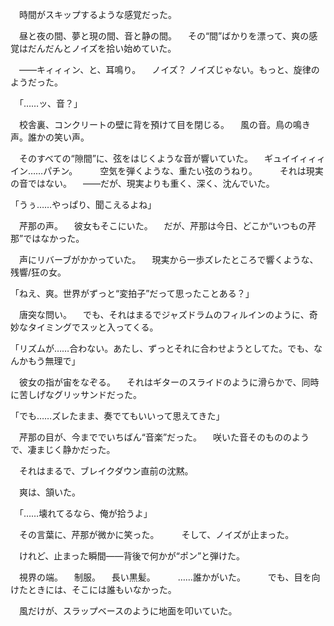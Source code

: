 　時間がスキップするような感覚だった。

　昼と夜の間、夢と現の間、音と静の間。
　その“間”ばかりを漂って、爽の感覚はだんだんとノイズを拾い始めていた。

　——キィィィン、と、耳鳴り。
　ノイズ？ ノイズじゃない。もっと、旋律のようだった。

　「……ッ、音？」

　校舎裏、コンクリートの壁に背を預けて目を閉じる。
　風の音。鳥の鳴き声。誰かの笑い声。

　そのすべての“隙間”に、弦をはじくような音が響いていた。
　ギュイイィィィイン……パチン。
　
　空気を弾くような、重たい弦のうねり。
　
　それは現実の音ではない。
　——だが、現実よりも重く、深く、沈んでいた。

「うぅ……やっぱり、聞こえるよね」

　芹那の声。
　彼女もそこにいた。
　だが、芹那は今日、どこか“いつもの芹那”ではなかった。

　声にリバーブがかかっていた。
　現実から一歩ズレたところで響くような、残響/狂の女。

「ねえ、爽。世界がずっと“変拍子”だって思ったことある？」

　唐突な問い。
　でも、それはまるでジャズドラムのフィルインのように、奇妙なタイミングでスッと入ってくる。

「リズムが……合わない。あたし、ずっとそれに合わせようとしてた。でも、なんかもう無理で」

　彼女の指が宙をなぞる。
　それはギターのスライドのように滑らかで、同時に苦しげなグリッサンドだった。

「でも……ズレたまま、奏でてもいいって思えてきた」

　芹那の目が、今まででいちばん“音楽”だった。
　咲いた音そのもののようで、凄まじく静かだった。

　それはまるで、ブレイクダウン直前の沈黙。

　爽は、頷いた。

　「……壊れてるなら、俺が拾うよ」

　その言葉に、芹那が微かに笑った。
　
　そして、ノイズが止まった。

　けれど、止まった瞬間——背後で何かが“ポン”と弾けた。

　視界の端。
　制服。
　長い黒髪。
　
　……誰かがいた。
　
　でも、目を向けたときには、そこには誰もいなかった。

　風だけが、スラップベースのように地面を叩いていた。

